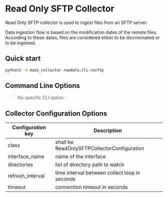 # Read Only SFTP Collector

Read Only SFTP collector is used to ingest files from an SFTP server.

Data ingestion flow is based on the modification dates of the remote files. According to these dates, files are considered either to be discriminated or to be ingested.

## Quick start

```bash
python3 -m maas_collector.rawdata.cli.rosftp
```

## Command Line Options

> No specific CLI option.

## Collector Configuration Options

| Configuration key | Description                                   |
| ----------------- | --------------------------------------------- |
| class             | shall be ReadOnlySFTPCollectorConfiguration   |
| interface_name    | name of the interface                         |
| directories       | list of directory path to watch               |
| refresh_interval  | time interval between collect loop in seconds |
| timeout           | connection timeout in seconds                 |
